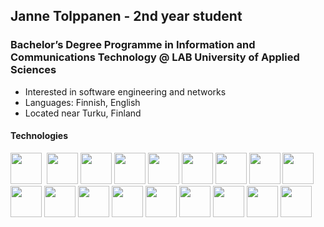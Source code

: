 ## Janne Tolppanen - 2nd year student
### Bachelor’s Degree Programme in Information and Communications Technology @ LAB University of Applied Sciences

- Interested in software engineering and networks
- Languages: Finnish, English
- Located near Turku, Finland

#### Technologies
<!-- https://devicon.dev/ -->


<img src="https://cdn.jsdelivr.net/gh/devicons/devicon/icons/javascript/javascript-original.svg" width=50 height=50/>&nbsp;
<img src="https://cdn.jsdelivr.net/gh/devicons/devicon/icons/typescript/typescript-original.svg" width=50 height=50/>
<img src="https://cdn.jsdelivr.net/gh/devicons/devicon/icons/python/python-original.svg" width=50 height=50/>
<img src="https://cdn.jsdelivr.net/gh/devicons/devicon/icons/csharp/csharp-original.svg" width=50 height=50/>
<img src="https://cdn.jsdelivr.net/gh/devicons/devicon/icons/css3/css3-original.svg" width=50 height=50/>
<img src="https://cdn.jsdelivr.net/gh/devicons/devicon/icons/php/php-original.svg" width=50 height=50/>
<img src="https://cdn.jsdelivr.net/gh/devicons/devicon/icons/react/react-original-wordmark.svg" width=50 height=50/>
<img src="https://cdn.jsdelivr.net/gh/devicons/devicon/icons/bootstrap/bootstrap-original-wordmark.svg" width=50 height=50/>
<img src="https://cdn.jsdelivr.net/gh/devicons/devicon/icons/angularjs/angularjs-original-wordmark.svg" width=50 height=50/>
<img src="https://cdn.jsdelivr.net/gh/devicons/devicon/icons/nestjs/nestjs-plain.svg" width=50 height=50/>
<img src="https://cdn.jsdelivr.net/gh/devicons/devicon/icons/mongodb/mongodb-original-wordmark.svg" width=50 height=50/>
<img src="https://cdn.jsdelivr.net/gh/devicons/devicon/icons/redux/redux-original.svg" width=50 height=50/>
<img src="https://cdn.jsdelivr.net/gh/devicons/devicon/icons/express/express-original.svg" width=50 height=50/>
<img src="https://cdn.jsdelivr.net/gh/devicons/devicon/icons/jest/jest-plain.svg" width=50 height=50/>
<img src="https://cdn.jsdelivr.net/gh/devicons/devicon/icons/git/git-original-wordmark.svg" width=50 height=50/>
<img src="https://cdn.jsdelivr.net/gh/devicons/devicon/icons/nodejs/nodejs-plain-wordmark.svg" width=50 height=50/>
<img src="https://cdn.jsdelivr.net/gh/devicons/devicon/icons/html5/html5-original-wordmark.svg" width=50 height=50/>
<img src="https://cdn.jsdelivr.net/gh/devicons/devicon/icons/materialui/materialui-original.svg" width=50 height=50/>
          
